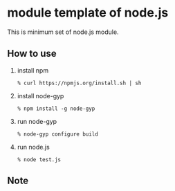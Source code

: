 # module template of node.js

This is minimum set of node.js module.

## How to use

1. install npm

    `% curl https://npmjs.org/install.sh | sh`

2. install node-gyp

    `% npm install -g node-gyp`

3. run node-gyp

    `% node-gyp configure build`

4. run node.js

    `% node test.js`


## Note
